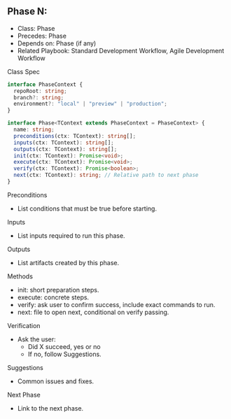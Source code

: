 ## Phase N: <Name>

- Class: Phase<Name>
- Precedes: Phase <NextName>
- Depends on: Phase <PrevName> (if any)
- Related Playbook: Standard Development Workflow, Agile Development Workflow

Class Spec
```ts
interface PhaseContext {
  repoRoot: string;
  branch?: string;
  environment?: "local" | "preview" | "production";
}

interface Phase<TContext extends PhaseContext = PhaseContext> {
  name: string;
  preconditions(ctx: TContext): string[];
  inputs(ctx: TContext): string[];
  outputs(ctx: TContext): string[];
  init(ctx: TContext): Promise<void>;
  execute(ctx: TContext): Promise<void>;
  verify(ctx: TContext): Promise<boolean>;
  next(ctx: TContext): string; // Relative path to next phase
}
```

Preconditions
- List conditions that must be true before starting.

Inputs
- List inputs required to run this phase.

Outputs
- List artifacts created by this phase.

Methods
- init: short preparation steps.
- execute: concrete steps.
- verify: ask user to confirm success, include exact commands to run.
- next: file to open next, conditional on verify passing.

Verification
- Ask the user:
  - Did X succeed, yes or no
  - If no, follow Suggestions.

Suggestions
- Common issues and fixes.

Next Phase
- Link to the next phase.